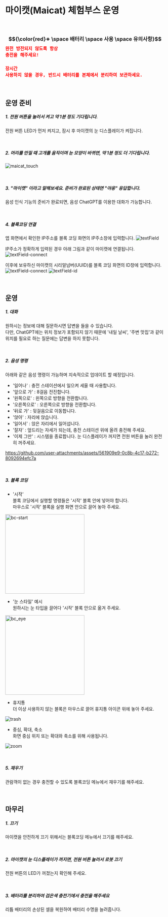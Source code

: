 # 마이캣(Maicat) 체험부스 운영
&nbsp;
### $${\color{red}※ \space 배터리 \space 사용 \space 유의사항}$$ <code style="color : red">완전 방전되지 않도록 항상 충전을 해주세요!</code>
### <code style="color : red">장시간 사용하지 않을 경우, 반드시 배터리를 본체에서 분리하여 보관하세요. </code>
&nbsp;

## 운영 준비

##### 1. 전원 버튼을 눌러서 켜고 약 1분 정도 기다립니다.
전원 버튼 LED가 먼저 켜지고, 잠시 후 마이캣의 눈 디스플레이가 켜집니다.

&nbsp;

##### 2. 머리를 만질 때 고개를 움직이며 눈 모양이 바뀌면, 약 1분 정도 더 기다립니다.
![maicat_touch](https://github.com/user-attachments/assets/b4aabfa0-1925-4134-a863-cae9a354c9da)

&nbsp;

##### 3. "마이캣" 이라고 말해보세요. 준비가 완료된 상태면 "야옹" 응답합니다.
음성 인식 기능의 준비가 완료되면, 음성 ChatGPT를 이용한 대화가 가능합니다.

&nbsp;

##### 4. 블록코딩 연결
앱 화면에서 확인한 IP주소를 블록 코딩 화면의 IP주소창에 입력합니다.
![textField](https://github.com/user-attachments/assets/3ffd39bc-9ada-4aa1-bcde-2d1e1bec95ae)

IP주소가 정확하게 입력된 경우 아래 그림과 같이 마이캣에 연결됩니다. 
![textField-connect](https://github.com/user-attachments/assets/67318e7c-bb64-40b7-a05d-04ce18307be9)

이후에 보유하신 마이캣의 시리얼넘버(UUID)를 블록 코딩 화면의 ID창에 입력합니다.
![textField-connect](https://github.com/user-attachments/assets/67318e7c-bb64-40b7-a05d-04ce18307be9)
![textField-id](https://github.com/user-attachments/assets/1622000b-409c-482f-ae03-ae2d2f6464e8)

&nbsp;

## 운영 

##### 1. 대화
원하시는 정보에 대해 질문하시면 답변을 들을 수 있습니다.<br/>
다만, ChatGPT에는 위치 정보가 포함되지 않기 때문에 '내일 날씨', '주변 맛집'과 같이 위치를 필요로 하는 질문에는 답변을 하지 못합니다.

&nbsp;

##### 2. 음성 명령
아래와 같은 음성 명령이 가능하며 지속적으로 업데이트 할 예정입니다.<br/>
- '일어나' : 충전 스테이션에서 일으켜 세울 때 사용합니다.
- '앞으로 가' : 8걸음 전진합니다.
- '왼쪽으로' : 왼쪽으로 방향을 전환합니다.
- '오른쪽으로' : 오른쪽으로 방향을 전환합니다.
- '뒤로 가' : 뒷걸음으로 이동합니다.
- '앉아' : 자리에 앉습니다.
- '일어서' : 앉은 자리에서 일어섭니다.
- '잘자' : 엎드리는 자세가 되는데, 충전 스테이션 위에 올려 충전해 주세요.
- '이제 그만' : 시스템을 종료합니다. 눈 디스플레이가 꺼지면 전원 버튼을 눌러 완전히 꺼주세요.

https://github.com/user-attachments/assets/561909e9-0c8b-4c17-b272-8092694efc7a

&nbsp;

##### 3. 블록 코딩
- '시작'<br/>
블록 코딩에서 실행할 명령들은 '시작' 블록 안에 넣어야 합니다.<br/>
마우스로 '시작' 블록을 실행 화면 안으로 끌어 놓아 주세요.

<img src="https://github.com/user-attachments/assets/581c8a8c-5931-48cb-8aab-a00b9e5ccc08" alt="bc-start" width="250">

- '눈 스타일' 예시<br/>
원하시는 눈 타입을 끌어다 '시작' 블록 안으로 옮겨 주세요.

<img src="https://github.com/user-attachments/assets/58eebacb-d5cf-4e49-9476-4f2ec5be5fa7" alt="bc_eye" width="250"/>

- 휴지통<br/>
더 이상 사용하지 않는 블록은 마우스로 끌어 휴지통 아이콘 위에 놓아 주세요.

![trash](https://github.com/user-attachments/assets/796d9e0e-b132-4d5f-b425-740ae434a23a)    

- 중심, 확대, 축소<br/>
화면 중심 위치 또는 확대와 축소를 위해 사용됩니다.

![zoom](https://github.com/user-attachments/assets/0fffbb61-505e-47f5-8591-8a29ce5e59d5)

&nbsp;

##### 5. 재우기
관람객이 없는 경우 충전할 수 있도록 블록코딩 메뉴에서 재우기를 해주세요.

&nbsp;


## 마무리

##### 1. 끄기
마이캣을 안전하게 끄기 위해서는 블록코딩 메뉴에서 끄기를 해주세요.

&nbsp;

##### 2. 마이캣의 눈 디스플레이가 꺼지면, 전원 버튼 눌러서 로봇 끄기
전원 버튼의 LED가 꺼졌는지 확인해 주세요.

&nbsp;

##### 3. 배터리를 분리하여 검은색 충전기에서 충전을 해주세요
리튬 배터리의 손상된 셀을 복원하여 배터리 수명을 늘려줍니다.

&nbsp;
